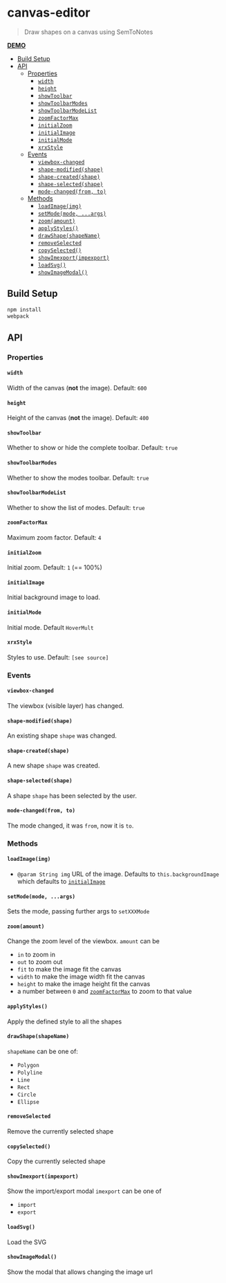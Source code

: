 # canvas-editor

> Draw shapes on a canvas using SemToNotes

[**DEMO**](https://kba.github.io/canvas-editor)

<!-- BEGIN-MARKDOWN-TOC -->
* [Build Setup](#build-setup)
* [API](#api)
	* [Properties](#properties)
		* [`width`](#width)
		* [`height`](#height)
		* [`showToolbar`](#showtoolbar)
		* [`showToolbarModes`](#showtoolbarmodes)
		* [`showToolbarModeList`](#showtoolbarmodelist)
		* [`zoomFactorMax`](#zoomfactormax)
		* [`initialZoom`](#initialzoom)
		* [`initialImage`](#initialimage)
		* [`initialMode`](#initialmode)
		* [`xrxStyle`](#xrxstyle)
	* [Events](#events)
		* [`viewbox-changed`](#viewbox-changed)
		* [`shape-modified(shape)`](#shape-modifiedshape)
		* [`shape-created(shape)`](#shape-createdshape)
		* [`shape-selected(shape)`](#shape-selectedshape)
		* [`mode-changed(from, to)`](#mode-changedfrom-to)
	* [Methods](#methods)
		* [`loadImage(img)`](#loadimageimg)
		* [`setMode(mode, ...args)`](#setmodemode-args)
		* [`zoom(amount)`](#zoomamount)
		* [`applyStyles()`](#applystyles)
		* [`drawShape(shapeName)`](#drawshapeshapename)
		* [`removeSelected`](#removeselected)
		* [`copySelected()`](#copyselected)
		* [`showImexport(impexport)`](#showimexportimpexport)
		* [`loadSvg()`](#loadsvg)
		* [`showImageModal()`](#showimagemodal)

<!-- END-MARKDOWN-TOC -->


## Build Setup

```sh
npm install
webpack
```

## API

<!-- BEGIN-RENDER -ip '\* ' ./App.vue -->
### Properties
#### `width`
Width of the canvas (**not** the image). Default: `600`
#### `height`
Height of the canvas (**not** the image). Default: `400`
#### `showToolbar`
Whether to show or hide the complete toolbar. Default: `true`
#### `showToolbarModes`
Whether to show the modes toolbar. Default: `true`
#### `showToolbarModeList`
Whether to show the list of modes. Default: `true`
#### `zoomFactorMax`
Maximum zoom factor. Default: `4`
#### `initialZoom`
Initial zoom. Default: `1` (== 100%)
#### `initialImage`
Initial background image to load.
#### `initialMode`
Initial mode. Default `HoverMult`
#### `xrxStyle`
Styles to use. Default: `[see source]`
### Events

#### `viewbox-changed`
The viewbox (visible layer) has changed.
#### `shape-modified(shape)`
An existing shape `shape` was changed.
#### `shape-created(shape)`
A new shape `shape` was created.
#### `shape-selected(shape)`
A shape `shape` has been selected by the user.
#### `mode-changed(from, to)`
The mode changed, it was `from`, now it is `to`.
### Methods
#### `loadImage(img)`
- `@param String img` URL of the image. Defaults to `this.backgroundImage`
  which defaults to [`initialImage`](#initialimage)
#### `setMode(mode, ...args)`
Sets the mode, passing further args to `setXXXMode`
#### `zoom(amount)`
Change the zoom level of the viewbox.
`amount` can be
- `in` to zoom in
- `out` to zoom out
- `fit` to make the image fit the canvas
- `width` to make the image width fit the canvas
- `height` to make the image height fit the canvas
- a number between `0` and [`zoomFactorMax`](#zoomfactormax) to zoom to that value
#### `applyStyles()`
Apply the defined style to all the shapes
#### `drawShape(shapeName)`
`shapeName` can be one of:
- `Polygon`
- `Polyline`
- `Line`
- `Rect`
- `Circle`
- `Ellipse`
#### `removeSelected`
Remove the currently selected shape
#### `copySelected()`
Copy the currently selected shape
#### `showImexport(impexport)`
Show the import/export modal
`imexport` can be one of
- `import` 
- `export`
#### `loadSvg()`
Load the SVG
#### `showImageModal()`
Show the modal that allows changing the image url

<!-- END-RENDER -->
